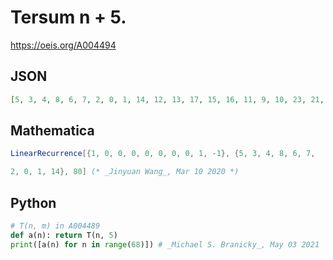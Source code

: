 # Tersum n \+ 5\.
https://oeis.org/A004494
## JSON
```JSON
[5, 3, 4, 8, 6, 7, 2, 0, 1, 14, 12, 13, 17, 15, 16, 11, 9, 10, 23, 21, 22, 26, 24, 25, 20, 18, 19, 32, 30, 31, 35, 33, 34, 29, 27, 28, 41, 39, 40, 44, 42, 43, 38, 36, 37, 50, 48, 49, 53, 51, 52, 47, 45, 46, 59, 57, 58, 62, 60, 61, 56, 54, 55, 68, 66, 67, 71, 69]
```
## Mathematica
```Mathematica
LinearRecurrence[{1, 0, 0, 0, 0, 0, 0, 0, 1, -1}, {5, 3, 4, 8, 6, 7,
```
```Mathematica
2, 0, 1, 14}, 80] (* _Jinyuan Wang_, Mar 10 2020 *)
```
## Python
```Python
# T(n, m) in A004489
def a(n): return T(n, 5)
print([a(n) for n in range(68)]) # _Michael S. Branicky_, May 03 2021
```
